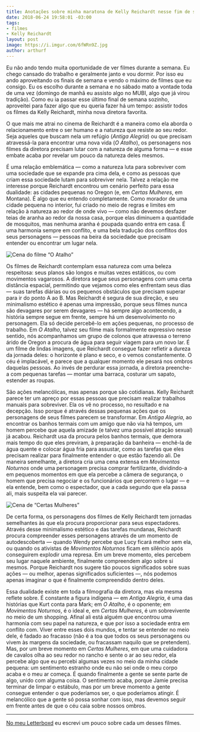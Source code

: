 ```yaml
---
title: Anotações sobre minha maratona de Kelly Reichardt nesse fim de semana
date: 2018-06-24 19:58:01 -03:00
tags:
- filmes
- Kelly Reichardt
layout: post
image: https://i.imgur.com/6fWRn9Z.jpg
author: arthurf
---
```


Eu não ando tendo muita oportunidade de ver filmes durante a semana. Eu chego cansado do trabalho e geralmente janto e vou dormir. Por isso eu ando aproveitando os finais de semana e vendo o máximo de filmes que eu consigo. Eu os escolho durante a semana e no sábado mato a vontade toda de uma vez (domingo de manhã eu assisto algo no MUBI, algo que já virou tradição). Como eu ia passar esse último final de semana sozinho, aproveitei para fazer algo que eu queria fazer há um tempo: assistir todos os filmes da Kelly Reichardt, minha nova diretora favorita.

O que mais me atrai no cinema de Reichardt é a maneira como ela aborda o relacionamento entre o ser humano e a natureza que resiste ao seu redor. Seja aqueles que buscam nela um refúgio (_Antiga Alegria_) ou que precisam atravessá-la para encontrar uma nova vida (_O Atalho_), os personagens nos filmes da diretora precisam lutar com a natureza de alguma forma — e esse embate acaba por revelar um pouco da natureza deles mesmos.

É uma relação emblemática — como a natureza luta para sobreviver com uma sociedade que se expande pra cima dela, e como as pessoas que criam essa sociedade lutam para sobreviver nela. Talvez a relação me interesse porque Reichardt encontrou um cenário perfeito para essa dualidade: as cidades pequenas no Oregon (e, em _Certas Mulheres_, em Montana). É algo que eu entendo completamente. Como morador de uma cidade pequena no interior, fui criado no meio de regras e limites em relação à natureza ao redor de onde vivo — como não devemos desfazer teias de aranha ao redor da nossa casa, porque elas diminuem a quantidade de mosquitos, mas nenhuma aranha é poupada quando entra em casa. É uma harmonia sempre em conflito, e uma bela tradução dos conflitos dos seus personagens — pessoas na beira da sociedade que precisam entender ou encontrar um lugar nela.

![Cena do filme “O Atalho”](https://i.imgur.com/RFWuQN7.jpg)

Os filmes de Reichardt contemplam essa natureza com uma beleza respeitosa: seus planos são longos e muitas vezes estáticos, ou com movimentos vagarosos. A diretora segue seus personagens com uma certa distância espacial, permitindo que vejamos como eles enfrentam seus dias — suas tarefas diárias ou os pequenos obstáculos que precisam superar para ir do ponto A ao B. Mas Reichardt é segura de sua direção, e seu minimalismo estético é apenas uma impressão, porque seus filmes nunca são devagares por serem devagares — há sempre algo acontecendo, a história sempre segue em frente, sempre há um desenvolvimento no personagem. Ela só decide percebê-lo em ações pequenas, no processo de trabalho. Em _O Atalho_, talvez seu filme mais formalmente expressivo nesse sentido, nós acompanhamos um grupo de colonos que atravessa o terreno árido de Oregon a procura de água para seguir viagem para um novo lar. É um filme de lindas imagens, que Reichardt consegue fazer refletir a dureza da jornada deles: o horizonte é plano e seco, e o vemos constantemente. O céu é implacável, e parece que a qualquer momento ele pesará nos ombros daquelas pessoas. Ao invés de perdurar essa jornada, a diretora preenche-a com pequenas tarefas — montar uma barraca, costurar um sapato, estender as roupas.

São ações melancólicas, mas apenas porque são cotidianas. Kelly Reichardt parece ter um apreço por essas pessoas que precisam realizar trabalhos manuais para sobreviver. Ela os vê no processo, no resultado e na decepção. Isso porque é através dessas pequenas ações que os personagens de seus filmes parecem se transformar. Em _Antiga Alegria_, ao encontrar os banhos termais com um amigo que não via há tempos, um homem percebe que aquela amizade (e talvez uma possível atração sexual) já acabou. Reichardt usa da procura pelos banhos termais, que demora mais tempo do que eles previram, à preparação da banheira — enchê-la de água quente e colocar água fria para assustar, como as tarefas que eles precisam realizar para finalmente entender o que estão fazendo ali. De maneira semelhante, a diretora cria uma cena extensa em _Movimentos Noturnos_ onde uma personagem precisa comprar fertilizante, dividindo-a em pequenos momentos em que ela percebe a câmera de segurança, o homem que precisa negociar e os funcionários que percorrem o lugar — e ela entende, bem como o espectador, que a cada segundo que ela passa ali, mais suspeita ela vai parecer.

![Cena de “Certas Mulheres”](https://i.imgur.com/6fWRn9Z.jpg)

De certa forma, os personagens dos filmes de Kelly Reichardt tem jornadas semelhantes às que ela procura proporcionar para seus espectadores. Através desse minimalismo estético e das tarefas mundanas, Reichardt procura compreender esses personagens através de um momento de autodescoberta — quando Wendy percebe que Lucy ficará melhor sem ela, ou quando os ativistas de _Movimentos Noturnos_ ficam em silêncio após conseguirem explodir uma represa. Em um breve momento, eles percebem seu lugar naquele ambiente, finalmente compreendem algo sobre si mesmos. Porque Reichardt nos sugere tão poucos significados sobre suas ações — ou melhor, apenas significados suficientes —, nós podemos apenas imaginar o que é finalmente compreendido dentro deles.

Essa dualidade existe em toda a filmografia da diretora, mas ela mesma reflete sobre. É constante a figura indígena — em _Antiga Alegria_, é uma das histórias que Kurt conta para Mark; em _O Atalho_, é o oponente; em _Movimentos Noturnos_, é o ideal e, em _Certas Mulheres_, é um sobrevivente no meio de um shopping. Afinal ali está alguém que encontrou uma harmonia com seu papel na natureza, e que por isso a sociedade entra em conflito com. Viver entre esses dois mundos, e tentar se entender no meio dele, é fadado ao fracasso (não é a toa que todos os seus personagens ou vivem às margens da sociedade, ou fracassam naquilo que se pretendem). Mas, por um breve momento em _Certas Mulheres_, em que uma cuidadora de cavalos olha ao seu redor no rancho e sente o ar ao seu redor, ela percebe algo que eu percebi algumas vezes no meio da minha cidade pequena: um sentimento estranho onde eu não sei onde o meu corpo acaba e o meu ar começa. É quando finalmente a gente se sente parte de algo, unido com alguma coisa. O sentimento acaba, porque Jamie precisa terminar de limpar o estábulo, mas por um breve momento a gente consegue entender o que poderíamos ser, o que poderíamos atingir. É melancólico que a gente só possa sonhar com isso, mas devemos seguir em frente antes de que o céu caia sobre nossos ombros.

---

[No meu Letterboxd](https://letterboxd.com/arthrfrts/tag/maratona:reichardt/reviews/) eu escrevi um pouco sobre cada um desses filmes.
